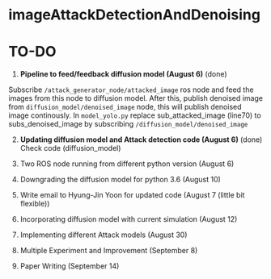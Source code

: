 # imageAttackDetectionAndDenoising

# TO-DO

1. **Pipeline to feed/feedback diffusion model (August 6)** (done)

Subscribe ``/attack_generator_node/attacked_image`` ros node and feed the images from this node to diffusion model. 
After this, publish denoised image from ``diffusion_model/denoised_image`` node, this will publish denoised image continously. In ``model_yolo.py`` replace sub_attacked_image (line70) to subs_denoised_image by subscribing ``/diffusion_model/denoised_image``

2. **Updating diffusion model and Attack detection code (August 6)** (done)
Check code (diffusion_model)

3. Two ROS node running from different python version (August 6)

4. Downgrading the diffusion model for python 3.6 (August 10)

5. Write email to Hyung-Jin Yoon for updated code (August 7 (little bit flexible))

6. Incorporating diffusion model with current simulation (August 12)

7. Implementing different Attack models (August 30)

8. Multiple Experiment and Improvement (September 8)

9. Paper Writing (September 14)